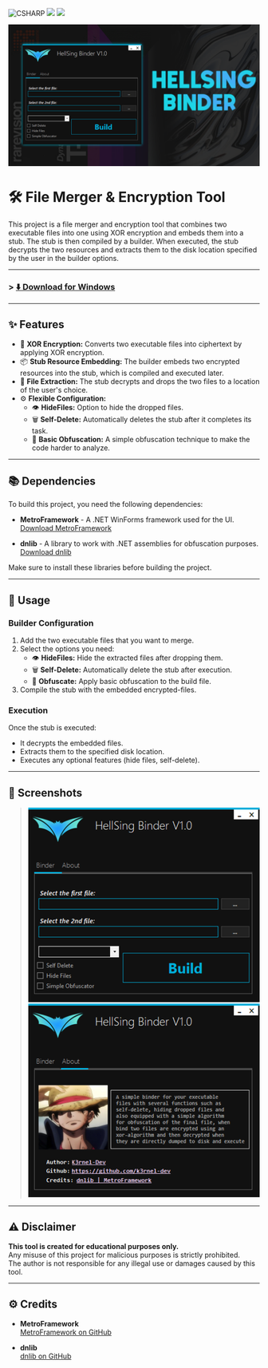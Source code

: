 ![CSHARP](https://img.shields.io/badge/Language-CSHARP-boldgreen?style=for-the-badge&logo=csharp)
<img src="https://img.shields.io/github/v/release/K3rnel-Dev/HellSing-Binder?style=for-the-badge&color=blue">
<img src="https://img.shields.io/github/downloads/K3rnel-Dev/HellSing-Binder/total?style=for-the-badge&color=purple">

<p>
  <img src="banner.png" alt="Project Banner" />
</p>

# 🛠️ File Merger & Encryption Tool

This project is a file merger and encryption tool that combines two executable files into one using XOR encryption and embeds them into a stub. The stub is then compiled by a builder. When executed, the stub decrypts the two resources and extracts them to the disk location specified by the user in the builder options.

---

### > **[⬇️ Download for Windows](https://github.com/K3rnel-Dev/HellSing-Binder/releases/tag/Builds)**

---

## ✨ Features

- 🔐 **XOR Encryption:** Converts two executable files into ciphertext by applying XOR encryption.
- 📦 **Stub Resource Embedding:** The builder embeds two encrypted resources into the stub, which is compiled and executed later.
- 💾 **File Extraction:** The stub decrypts and drops the two files to a location of the user's choice.
- ⚙️ **Flexible Configuration:**
  - 👁️ **HideFiles:** Option to hide the dropped files.
  - 🗑️ **Self-Delete:** Automatically deletes the stub after it completes its task.
  - 🤖 **Basic Obfuscation:** A simple obfuscation technique to make the code harder to analyze.

---

## 📚 Dependencies

To build this project, you need the following dependencies:

- **MetroFramework** - A .NET WinForms framework used for the UI.  
  [Download MetroFramework](https://github.com/thielj/MetroFramework)
  
- **dnlib** - A library to work with .NET assemblies for obfuscation purposes.  
  [Download dnlib](https://github.com/0xd4d/dnlib)

Make sure to install these libraries before building the project.

---

## 🚀 Usage

### Builder Configuration
1. Add the two executable files that you want to merge.
2. Select the options you need:
   - 👁️ **HideFiles:** Hide the extracted files after dropping them.
   - 🗑️ **Self-Delete:** Automatically delete the stub after execution.
   - 🤖 **Obfuscate:** Apply basic obfuscation to the build file.
3. Compile the stub with the embedded encrypted-files.

### Execution
Once the stub is executed:
- It decrypts the embedded files.
- Extracts them to the specified disk location.
- Executes any optional features (hide files, self-delete).

---

## 📸 Screenshots

> ![](./1.png)
> ![](./2.png)

---

## ⚠️ Disclaimer

**This tool is created for educational purposes only.**  
Any misuse of this project for malicious purposes is strictly prohibited.  
The author is not responsible for any illegal use or damages caused by this tool.

---

## ⚙️ Credits

- **MetroFramework**  
  [MetroFramework on GitHub](https://github.com/thielj/MetroFramework)

- **dnlib**  
  [dnlib on GitHub](https://github.com/0xd4d/dnlib)
